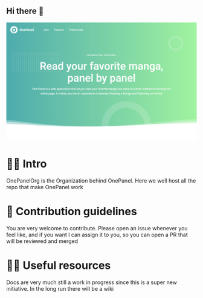 ## Hi there 👋

![](../assets/onepanel_landing_screen.png)

# 🙋‍♀️ Intro

OnePanelOrg is the Organization behind OnePanel. Here we well host all the repo that make OnePanel work

# 🌈 Contribution guidelines

You are very welcome to contribute. Please open an issue whenever you feel like, and if you want I can assign it to you, so you can open a PR that will be reviewed and merged

# 👩‍💻 Useful resources

Docs are very much still a work in progress since this is a super new initiative. In the long run there will be a wiki

